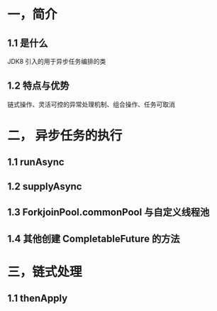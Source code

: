 # 一，简介

## 1.1 是什么

JDK8 引入的用于异步任务编排的类

## 1.2 特点与优势

链式操作、灵活可控的异常处理机制、组合操作、任务可取消



# 二， 异步任务的执行

## 1.1 runAsync



## 1.2 supplyAsync



## 1.3 ForkjoinPool.commonPool 与自定义线程池



## 1.4 其他创建 CompletableFuture 的方法



# 三，链式处理

## 1.1 thenApply



